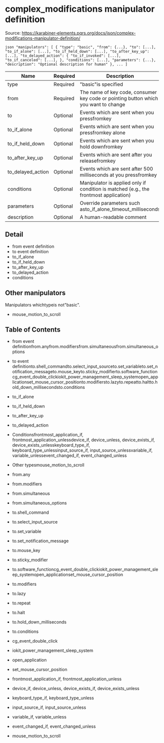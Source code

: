 # complex_modifications manipulator definition

Source: https://karabiner-elements.pqrs.org/docs/json/complex-modifications-manipulator-definition/

`json
"manipulators": [
    {
        "type": "basic",
        "from": {...},
        "to": [...],
        "to_if_alone": [...],
        "to_if_held_down": [...],
        "to_after_key_up": [...],
        "to_delayed_action": {
            "to_if_invoked": [...],
            "to_if_canceled": [...],
        },
        "conditions": [...],
        "parameters": {...},
        "description": "Optional description for human"
    },
    ...
]
`

| Name | Required | Description |
| --- | --- | --- |
| type | Required | "basic"is specified |
| from | Required | The name of key code, consumer key code or pointing button which you want to change |
| to | Optional | Events which are sent when you pressfromkey |
| to_if_alone | Optional | Events which are sent when you pressfromkey alone |
| to_if_held_down | Optional | Events which are sent when you hold downfromkey |
| to_after_key_up | Optional | Events which are sent after you releasefromkey |
| to_delayed_action | Optional | Events which are sent after 500 milliseconds at you pressfromkey |
| conditions | Optional | Manipulator is applied only if condition is matched (e.g., the frontmost application) |
| parameters | Optional | Override parameters such asto_if_alone_timeout_milliseconds |
| description | Optional | A human-readable comment |

## Detail

- from event definition
- to event definition
- to_if_alone
- to_if_held_down
- to_after_key_up
- to_delayed_action
- conditions

## Other manipulators

Manipulators whichtypeis not"basic".

- mouse_motion_to_scroll

## Table of Contents

- from event definitionfrom.anyfrom.modifiersfrom.simultaneousfrom.simultaneous_options
- to event definitionto.shell_commandto.select_input_sourceto.set_variableto.set_notification_messageto.mouse_keyto.sticky_modifierto.software_functioncg_event_double_clickiokit_power_management_sleep_systemopen_applicationset_mouse_cursor_positionto.modifiersto.lazyto.repeatto.haltto.hold_down_millisecondsto.conditions
- to_if_alone
- to_if_held_down
- to_after_key_up
- to_delayed_action
- Conditionsfrontmost_application_if, frontmost_application_unlessdevice_if, device_unless, device_exists_if, device_exists_unlesskeyboard_type_if, keyboard_type_unlessinput_source_if, input_source_unlessvariable_if, variable_unlessevent_changed_if, event_changed_unless
- Other typesmouse_motion_to_scroll

- from.any
- from.modifiers
- from.simultaneous
- from.simultaneous_options

- to.shell_command
- to.select_input_source
- to.set_variable
- to.set_notification_message
- to.mouse_key
- to.sticky_modifier
- to.software_functioncg_event_double_clickiokit_power_management_sleep_systemopen_applicationset_mouse_cursor_position
- to.modifiers
- to.lazy
- to.repeat
- to.halt
- to.hold_down_milliseconds
- to.conditions

- cg_event_double_click
- iokit_power_management_sleep_system
- open_application
- set_mouse_cursor_position

- frontmost_application_if, frontmost_application_unless
- device_if, device_unless, device_exists_if, device_exists_unless
- keyboard_type_if, keyboard_type_unless
- input_source_if, input_source_unless
- variable_if, variable_unless
- event_changed_if, event_changed_unless

- mouse_motion_to_scroll
